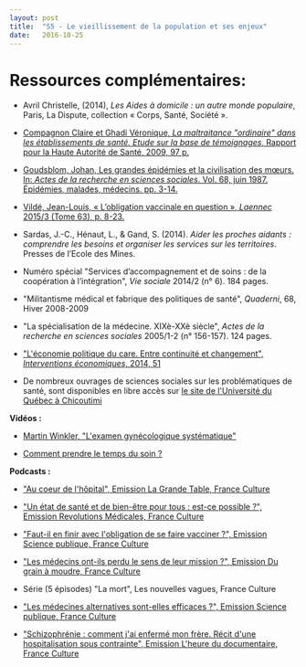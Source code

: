 ```yaml
---
layout: post
title:  "S5 - Le vieillissement de la population et ses enjeux"
date:   2016-10-25
---
```

# Ressources complémentaires:

- Avril Christelle, (2014), *Les Aides à domicile : un autre monde populaire*, Paris, La Dispute, collection  « Corps, Santé, Société ».

- [Compagnon Claire et Ghadi Véronique, *La maltraitance "ordinaire" dans les établissements de santé. Etude sur la base de témoignages*, Rapport pour la Haute Autorité de Santé, 2009, 97 p.](http://www.has-sante.fr/portail/upload/docs/application/pdf/2010-01/rapport_ghadi_compagnon_2009.pdf)

- [Goudsblom, Johan, Les grandes épidémies et la civilisation des mœurs. In: *Actes de la recherche en sciences sociales*. Vol. 68, juin 1987. Épidémies, malades, médecins. pp. 3-14.](http://www.persee.fr/doc/arss_0335-5322_1987_num_68_1_2370)

- [Vildé, Jean-Louis, « L’obligation vaccinale en question », *Laennec* 2015/3 (Tome 63), p. 8-23.](http://www.cairn.info/revue-laennec-2015-3-page-8.htm)

- Sardas, J.-C., Hénaut, L., & Gand, S. (2014). *Aider les proches aidants : comprendre les besoins et organiser les services sur les territoires*. Presses de l’Ecole des Mines.

- Numéro spécial "Services d’accompagnement et de soins : de la coopération à l’intégration", *Vie sociale* 2014/2 (n° 6). 184 pages.

- "Militantisme médical et fabrique des politiques de santé", *Quaderni*, 68, Hiver 2008-2009

- "La spécialisation de la médecine. XIXè-XXè siècle", *Actes de la recherche en sciences sociales* 2005/1-2 (n° 156-157). 124 pages. 

- ["L'économie politique du care. Entre continuité et changement", *Interventions économiques*, 2014, 51](https://interventionseconomiques.revues.org/2014)

- De nombreux ouvrages de sciences sociales sur les problématiques de santé, sont disponibles en libre accès sur [le site de l'Université du Québec à Chicoutimi](http://classiques.uqac.ca/contemporains/sociologie_de_la_sante/index.html)

**Vidéos :**

- [Martin Winkler, "L'examen gynécologique systématique"](http://www.madmoizelle.com/martin-winckler-examens-gynecologiques-559063?utm_content=buffer62956&utm_medium=social&utm_source=facebook.com&utm_campaign=buffer)

- [Comment prendre le temps du soin ?](https://www.youtube.com/watch?v=roxXdgi9qZE)

**Podcasts :**

- ["Au coeur de l'hôpital", Emission La Grande Table, France Culture](http://www.franceculture.fr/emissions/la-grande-table-1ere-partie/au-coeur-de-lhopital)

- ["Un état de santé et de bien-être pour tous : est-ce possible ?", Emission Revolutions Médicales, France Culture](http://www.franceculture.fr/emissions/revolutions-medicales/un-etat-de-bonne-sante-et-de-bien-etre-pour-tous-est-ce-possible)

- ["Faut-il en finir avec l'obligation de se faire vacciner ?", Emission Science publique, France Culture](http://www.franceculture.fr/emissions/science-publique/faut-il-en-finir-avec-lobligation-de-se-faire-vacciner)

- ["Les médecins ont-ils perdu le sens de leur mission ?", Emission Du grain à moudre, France Culture](http://www.franceculture.fr/emissions/du-grain-moudre/les-medecins-ont-ils-perdu-le-sens-de-leur-mission)

- Série (5 épisodes) "La mort", Les nouvelles vagues, France Culture

- ["Les médecines alternatives sont-elles efficaces ?", Emission Science publique, France Culture](http://www.franceculture.fr/emissions/science-publique/les-medecines-alternatives-sont-elles-efficaces)

- ["Schizophrénie : comment j'ai enfermé mon frère. Récit d'une hospitalisation sous contrainte", Emission L'heure du documentaire, France Culture](http://www.franceculture.fr/emissions/lheure-du-documentaire/schizophrenie-comment-jai-enferme-mon-frere-recit-dune)



